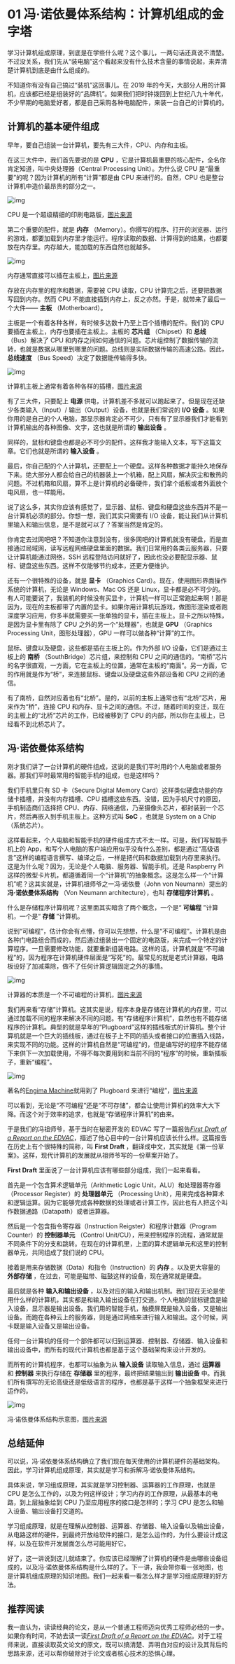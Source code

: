 # 01 冯·诺依曼体系结构：计算机组成的金字塔

学习计算机组成原理，到底是在学些什么呢？这个事儿，一两句话还真说不清楚。不过没关系，我们先从“装电脑”这个看起来没有什么技术含量的事情说起，来弄清楚计算机到底是由什么组成的。

不知道你有没有自己搞过“装机”这回事儿。在 2019 年的今天，大部分人用的计算机，应该都已经是组装好的“品牌机”。如果我们把时钟拨回到上世纪八九十年代，不少早期的电脑爱好者，都是自己采购各种电脑配件，来装一台自己的计算机的。

## 计算机的基本硬件组成

早年，要自己组装一台计算机，要先有三大件，CPU、内存和主板。

在这三大件中，我们首先要说的是 **CPU** ，它是计算机最重要的核心配件，全名你肯定知道，叫中央处理器（Central Processing Unit）。为什么说 CPU 是“最重要”的呢？因为计算机的所有“计算”都是由 CPU 来进行的。自然，CPU 也是整台计算机中造价最昂贵的部分之一。

![img](assets/a9af6307db5b3dde094c964e8940d83c.jpg)

CPU 是一个超级精细的印刷电路版，[图片来源](https://www.flickr.com/photos/130561288@N04/39836037882/in/photolist-23Gb7cm-25V6DAn-q421FW-qMvhAJ-7yVugk-qMvgHb-o3NoQV-qMwDkj-qMvgT1-7yVu7T-qMvgMj-7yVu5c-py3Fpg-8pZhf1-7yZhR5-7yVuax-ewr4C-7TQAKk-7SbTox-8pZh3b-fkLugb-HCGERb-231L6Mo-5SSUsD-28WhLvN-K2Tvk-98Cc4e-6ag8YH-7Sf6KS-aDGEYV-7yY2XT-b66LSc-r2oZqk-rPcasz-7TQ1dB-754sSu-qMwEzy-npvMDK-4BDkou-zrid4-a8X3jn-5uTaCd-7SbRFV-7TTeJh-6ag8zX-6akhEm-7ihCSj-8Whgmi-6j5iUJ-6ag8m8)

第二个重要的配件，就是 **内存** （Memory）。你撰写的程序、打开的浏览器、运行的游戏，都要加载到内存里才能运行。程序读取的数据、计算得到的结果，也都要放在内存里。内存越大，能加载的东西自然也就越多。

![img](assets/aa20e3813fd7cb438bb0c13f43e09cad.jpg)

内存通常直接可以插在主板上，[图片来源](https://www.flickr.com/photos/dennissylvesterhurd/7633424314/in/photolist-cCxi73-4DT7ov-5SFN7f-22ptD6Q-5SEAjJ-5SMkhQ-qvfnJh-7TQ7bM-5SAgnX-jwzhXx-5SFTJY-7TQe2k-atvnG7-YGowK7-4w9tXh-5SEDih-dPcqJ1-5SAgFV-8EboSi-5SGJ9r-62Yv2h-5Tft1r-5Xz9Na-89gSAF-5SFFVy-5SMcvH-5KtAAz-eaehyJ-8kYkea-rEdcLj-b39Kug-EST98f-8tR3Vk-7ihCSj-dTYG6-YL543f-4dEEe-BJ8QZ-88ZMZg-6ZzkhW-8Z6NkM-5SBoXn-6JKJfA-7Zx3Su-5SFT2q-7TQkLk-75VyrS-5SGnr4-5SJnWV-5SBpq8)

存放在内存里的程序和数据，需要被 CPU 读取，CPU 计算完之后，还要把数据写回到内存。然而 CPU 不能直接插到内存上，反之亦然。于是，就带来了最后一个大件—— **主板** （Motherboard）。

主板是一个有着各种各样，有时候多达数十乃至上百个插槽的配件。我们的 CPU 要插在主板上，内存也要插在主板上。主板的 **芯片组** （Chipset）和 **总线** （Bus）解决了 CPU 和内存之间如何通信的问题。芯片组控制了数据传输的流转，也就是数据从哪里到哪里的问题。总线则是实际数据传输的高速公路。因此， **总线速度** （Bus Speed）决定了数据能传输得多快。

![img](assets/16bed40e3f1b1484e842cac3d6e596b0.jpg)

计算机主板上通常有着各种各样的插槽，[图片来源](https://www.flickr.com/photos/117150261@N02/12448712795/in/photolist-jY3UBe-7JggqE-DUWwNz-9GWzCa-bvGsRS-8m9cYn-e1BaEo-5SEAjJ-5SMkhQ-2eXVzdk-5SEDoU-dmvKB-5SAgnX-5SFTJY-e1vtir-5Pnxus-5SFFVy-63duyC-5SMcvH-jrTkcC-25V6DAn-imfxix-7VRFgR-inZF2N-io1oLM-zHB1BQ-C7aA66-dmE49-K6oVVQ-7VUTom-4pd9Jb-5SEDih-6LK87S-5SAgFV-5SGJ9r-22u9CTJ-7ihCSj-75VyrS-5PigdF-5SGnr4-5SJnWV-5SBpq8-5SNggT-jrTfcY-5SAjgT-5SSUsD-5SAgMi-4eqcQq-22cvYDk-5SAgSn)

有了三大件，只要配上 **电源** 供电，计算机差不多就可以跑起来了。但是现在还缺少各类输入（Input）/ 输出（Output）设备，也就是我们常说的 **I/O 设备** 。如果你用的是自己的个人电脑，那显示器肯定必不可少，只有有了显示器我们才能看到计算机输出的各种图像、文字，这也就是所谓的 **输出设备** 。

同样的，鼠标和键盘也都是必不可少的配件。这样我才能输入文本，写下这篇文章。它们也就是所谓的 **输入设备** 。

最后，你自己配的个人计算机，还要配上一个硬盘。这样各种数据才能持久地保存下来。绝大部分人都会给自己的机器装上一个机箱，配上风扇，解决灰尘和散热的问题。不过机箱和风扇，算不上是计算机的必备硬件，我们拿个纸板或者外面放个电风扇，也一样能用。

说了这么多，其实你应该有感觉了，显示器、鼠标、键盘和硬盘这些东西并不是一台计算机必须的部分。你想一想，我们其实只需要有 I/O 设备，能让我们从计算机里输入和输出信息，是不是就可以了？答案当然是肯定的。

你肯定去过网吧吧？不知道你注意到没有，很多网吧的计算机就没有硬盘，而是直接通过局域网，读写远程网络硬盘里面的数据。我们日常用的各类云服务器，只要让计算机能通过网络，SSH 远程登陆访问就好了，因此也没必要配显示器、鼠标、键盘这些东西。这样不仅能够节约成本，还更方便维护。

还有一个很特殊的设备，就是 **显卡** （Graphics Card）。现在，使用图形界面操作系统的计算机，无论是 Windows、Mac OS 还是 Linux，显卡都是必不可少的。有人可能要说了，我装机的时候没有买显卡，计算机一样可以正常跑起来啊！那是因为，现在的主板都带了内置的显卡。如果你用计算机玩游戏，做图形渲染或者跑深度学习应用，你多半就需要买一张单独的显卡，插在主板上。显卡之所以特殊，是因为显卡里有除了 CPU 之外的另一个“处理器”，也就是 **GPU** （Graphics Processing Unit，图形处理器），GPU 一样可以做各种“计算”的工作。

鼠标、键盘以及硬盘，这些都是插在主板上的。作为外部 I/O 设备，它们是通过主板上的 **南桥** （SouthBridge）芯片组，来控制和 CPU 之间的通信的。“南桥”芯片的名字很直观，一方面，它在主板上的位置，通常在主板的“南面”。另一方面，它的作用就是作为“桥”，来连接鼠标、键盘以及硬盘这些外部设备和 CPU 之间的通信。

有了南桥，自然对应着也有“北桥”。是的，以前的主板上通常也有“北桥”芯片，用来作为“桥”，连接 CPU 和内存、显卡之间的通信。不过，随着时间的变迁，现在的主板上的“北桥”芯片的工作，已经被移到了 CPU 的内部，所以你在主板上，已经看不到北桥芯片了。

## 冯·诺依曼体系结构

刚才我们讲了一台计算机的硬件组成，这说的是我们平时用的个人电脑或者服务器。那我们平时最常用的智能手机的组成，也是这样吗？

我们手机里只有 SD 卡（Secure Digital Memory Card）这样类似硬盘功能的存储卡插槽，并没有内存插槽、CPU 插槽这些东西。没错，因为手机尺寸的原因，手机制造商们选择把 CPU、内存、网络通信，乃至摄像头芯片，都封装到一个芯片，然后再嵌入到手机主板上。这种方式叫 **SoC** ，也就是 System on a Chip（系统芯片）。

这样看起来，个人电脑和智能手机的硬件组成方式不太一样。可是，我们写智能手机上的 App，和写个人电脑的客户端应用似乎没有什么差别，都是通过“高级语言”这样的编程语言撰写、编译之后，一样是把代码和数据加载到内存里来执行。这是为什么呢？因为，无论是个人电脑、服务器、智能手机，还是 Raspberry Pi 这样的微型卡片机，都遵循着同一个“计算机”的抽象概念。这是怎么样一个“计算机”呢？这其实就是，计算机祖师爷之一冯·诺依曼（John von Neumann）提出的 **冯·诺依曼体系结构** （Von Neumann architecture），也叫 **存储程序计算机** 。

什么是存储程序计算机呢？这里面其实暗含了两个概念，一个是“ **可编程** ”计算机，一个是“ **存储** ”计算机。

说到“可编程”，估计你会有点懵，你可以先想想，什么是“不可编程”。计算机是由各种门电路组合而成的，然后通过组装出一个固定的电路版，来完成一个特定的计算程序。一旦需要修改功能，就要重新组装电路。这样的话，计算机就是“不可编程”的，因为程序在计算机硬件层面是“写死”的。最常见的就是老式计算器，电路板设好了加减乘除，做不了任何计算逻辑固定之外的事情。

![img](assets/9bc9634431f627d3e684ce2f83cd946a.jpg)

计算器的本质是一个不可编程的计算机，[图片来源](https://www.flickr.com/photos/horiavarlan/4273218725/in/photolist-7vBn3V-3j7qrv-8iUqcs-biaK7a-qdmGPv-3jbGUN-6pFNS-3jbBa1-4MZAxs-292yK5p-2akim1j-26Bw8bE-qgskU-4EeDGe-NhdPhL-28gSRkC-292yLd6-4wVKuz-29iaje9-81BJ2h-27DSFgw-292yQkV-2akis1L-292yWRa-292yTqn-9sATYG-2akirG9-29ian6G-27DSDV5-9sAUCq-8EGHW5-29iaj49-2akigzf-29iarj1-MexNtE-292yUkt-LDNqXB-29jdR8d-4pyKYY-29nivE4-29iavZy-29iamfy-292yUMa-2akig6u-2akifN5-29jdQs5-29jdQhW-2akifUN-29jdRah-29jdQtN)

我们再来看“存储”计算机。这其实是说，程序本身是存储在计算机的内存里，可以通过加载不同的程序来解决不同的问题。有“存储程序计算机”，自然也有不能存储程序的计算机。典型的就是早年的“Plugboard”这样的插线板式的计算机。整个计算机就是一个巨大的插线板，通过在板子上不同的插头或者接口的位置插入线路，来实现不同的功能。这样的计算机自然是“可编程”的，但是编写好的程序不能存储下来供下一次加载使用，不得不每次要用到和当前不同的“程序”的时候，重新插板子，重新“编程”。

![img](assets/cbf639bab23f61d464aa80b4fd10019e.jpg)

著名的[Engima Machine](https://en.wikipedia.org/wiki/Enigma_machine)就用到了 Plugboard 来进行“编程”，[图片来源](https://commons.wikimedia.org/wiki/File:Enigma-plugboard.jpg)

可以看到，无论是“不可编程”还是“不可存储”，都会让使用计算机的效率大大下降。而这个对于效率的追求，也就是“存储程序计算机”的由来。

于是我们的冯祖师爷，基于当时在秘密开发的 EDVAC 写了一篇报告[_First Draft of a Report on the EDVAC_](https://en.wikipedia.org/wiki/First_Draft_of_a_Report_on_the_EDVAC)，描述了他心目中的一台计算机应该长什么样。这篇报告在历史上有个很特殊的简称，叫 **First Draft** ，翻译成中文，其实就是《第一份草案》。这样，现代计算机的发展就从祖师爷写的一份草案开始了。

**First Draft** 里面说了一台计算机应该有哪些部分组成，我们一起来看看。

首先是一个包含算术逻辑单元（Arithmetic Logic Unit，ALU）和处理器寄存器（Processor Register）的 **处理器单元** （Processing Unit），用来完成各种算术和逻辑运算。因为它能够完成各种数据的处理或者计算工作，因此也有人把这个叫作数据通路（Datapath）或者运算器。

然后是一个包含指令寄存器（Instruction Reigster）和程序计数器（Program Counter）的 **控制器单元** （Control Unit/CU），用来控制程序的流程，通常就是不同条件下的分支和跳转。在现在的计算机里，上面的算术逻辑单元和这里的控制器单元，共同组成了我们说的 CPU。

接着是用来存储数据（Data）和指令（Instruction）的 **内存** 。以及更大容量的 **外部存储** ，在过去，可能是磁带、磁鼓这样的设备，现在通常就是硬盘。

最后就是各种 **输入和输出设备** ，以及对应的输入和输出机制。我们现在无论是使用什么样的计算机，其实都是和输入输出设备在打交道。个人电脑的鼠标键盘是输入设备，显示器是输出设备。我们用的智能手机，触摸屏既是输入设备，又是输出设备。而跑在各种云上的服务器，则是通过网络来进行输入和输出。这个时候，网卡既是输入设备又是输出设备。

任何一台计算机的任何一个部件都可以归到运算器、控制器、存储器、输入设备和输出设备中，而所有的现代计算机也都是基于这个基础架构来设计开发的。

而所有的计算机程序，也都可以抽象为从 **输入设备** 读取输入信息，通过 **运算器** 和 **控制器** 来执行存储在 **存储器** 里的程序，最终把结果输出到 **输出设备** 中。而我们所有撰写的无论高级还是低级语言的程序，也都是基于这样一个抽象框架来进行运作的。

![img](assets/fa8e0e3c96a70cc07b4f0490bfe66f2b.jpeg)

冯·诺依曼体系结构示意图，[图片来源](https://en.wikipedia.org/wiki/Von_Neumann_architecture#/media/File:Von_Neumann_Architecture.svg)

## 总结延伸

可以说，冯·诺依曼体系结构确立了我们现在每天使用的计算机硬件的基础架构。因此，学习计算机组成原理，其实就是学习和拆解冯·诺依曼体系结构。

具体来说，学习组成原理，其实就是学习控制器、运算器的工作原理，也就是 CPU 是怎么工作的，以及为何这样设计；学习内存的工作原理，从最基本的电路，到上层抽象给到 CPU 乃至应用程序的接口是怎样的；学习 CPU 是怎么和输入设备、输出设备打交道的。

学习组成原理，就是在理解从控制器、运算器、存储器、输入设备以及输出设备，从电路这样的硬件，到最终开放给软件的接口，是怎么运作的，为什么要设计成这样，以及在软件开发层面怎么尽可能用好它。

好了，这一讲说到这儿就结束了。你应该已经理解了计算机的硬件是由哪些设备组成的，以及冯·诺依曼体系结构是什么样的了。下一讲，我会带你看一张地图，也是计算机组成原理的知识地图。我们一起来看一看怎么样才是学习组成原理的好方法。

## 推荐阅读

我一直认为，读读经典的论文，是从一个普通工程师迈向优秀工程师必经的一步。如果你有时间，不妨去读一读[_First Draft of a Report on the EDVAC_](https://en.wikipedia.org/wiki/First_Draft_of_a_Report_on_the_EDVAC)。对于工程师来说，直接读取英文论文的原文，既可以搞清楚、弄明白对应的设计及其背后的思路来源，还可以帮你破除对于论文或者核心技术的恐惧心理。

